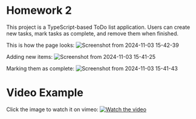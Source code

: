 # Homework 2

This project is a TypeScript-based ToDo list application. Users can create new tasks, mark tasks as complete, and remove them when finished.

This is how the page looks: 
![Screenshot from 2024-11-03 15-42-39](https://github.com/user-attachments/assets/1f627068-3a7d-4c01-9a90-6bc9d4778e0d)

Adding new items: 
![Screenshot from 2024-11-03 15-41-25](https://github.com/user-attachments/assets/d671c6ac-6d4d-466c-ae92-f5d4876ea3b4)

Marking them as complete:
![Screenshot from 2024-11-03 15-41-43](https://github.com/user-attachments/assets/62034b28-95ab-4cd6-b17b-9cea4f4132c9)

# Video Example
Click the image to watch it on vimeo:
[![Watch the video](![download](https://github.com/user-attachments/assets/a6ebc223-e35b-4001-a2b6-d9c9710246a6)
)](https://vimeo.com/1025989470)







